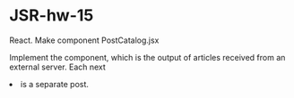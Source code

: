 # JSR-hw-15
React. Make component PostCatalog.jsx

Implement the <PostCatalog /> component, which is the output of
articles received from an external server. Each next <li> is a separate post.